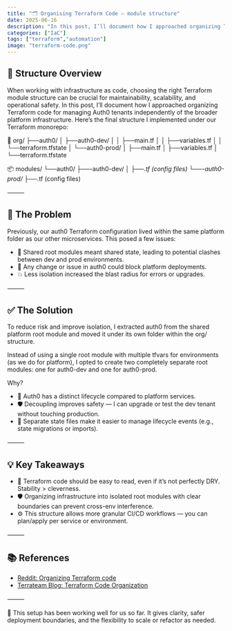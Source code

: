 ```yaml
---
title: "🗂️ Organising Terraform Code – module structure"
date: 2025-06-16
description: "In this post, I’ll document how I approached organizing Terraform code for managing Auth0 tenants independently of the broader platform infrastructure."
categories: ["IaC"]
tags: ["terraform","automation"]
image: "terraform-code.png"
---
```


## 📁 Structure Overview

When working with infrastructure as code, choosing the right Terraform module structure can be crucial for maintainability, scalability, and operational safety. In this post, I’ll document how I approached organizing Terraform code for managing Auth0 tenants independently of the broader platform infrastructure.
Here’s the final structure I implemented under our Terraform monorepo:

📁 org/
├──auth0/
│   ├──auth0-dev/
│   │   ├──main.tf
│   │   ├──variables.tf
│   │   └──terraform.tfstate
│   └──auth0-prod/
│       ├──main.tf
│       ├──variables.tf
│       └──terraform.tfstate

📦 modules/
└──auth0/
├──-auth0-dev/
│   ├──*.tf (config files)
└──-auth0-prod/
    ├──*.tf (config files)

⸻

## 🎯 The Problem

Previously, our auth0 Terraform configuration lived within the same platform folder as our other microservices. This posed a few issues:

- 🔄 Shared root modules meant shared state, leading to potential clashes between dev and prod environments.
- 🚫 Any change or issue in auth0 could block platform deployments.
- 💥 Less isolation increased the blast radius for errors or upgrades.

⸻

## ✅ The Solution

To reduce risk and improve isolation, I extracted auth0 from the shared platform root module and moved it under its own folder within the org/ structure.

Instead of using a single root module with multiple tfvars for environments (as we do for platform), I opted to create two completely separate root modules: one for auth0-dev and one for auth0-prod.

Why?

- 🔄 Auth0 has a distinct lifecycle compared to platform services.
- 🛡️ Decoupling improves safety — I can upgrade or test the dev tenant without touching production.
- 📂 Separate state files make it easier to manage lifecycle events (e.g., state migrations or imports).

⸻

## 💡 Key Takeaways

- 📝 Terraform code should be easy to read, even if it’s not perfectly DRY. Stability > cleverness.
- 🛡️ Organizing infrastructure into isolated root modules with clear boundaries can prevent cross-env interference.
- ⚙️ This structure allows more granular CI/CD workflows — you can plan/apply per service or environment.

⸻

## 📚 References

- [Reddit: Organizing Terraform code](https://www.reddit.com/r/Terraform/comments/1i1u9yn/organizing_terraform_code/)
- [Terrateam Blog: Terraform Code Organization](https://terrateam.io/blog/terraform-code-organization/)

⸻

🚀 This setup has been working well for us so far. It gives clarity, safer deployment boundaries, and the flexibility to scale or refactor as needed.